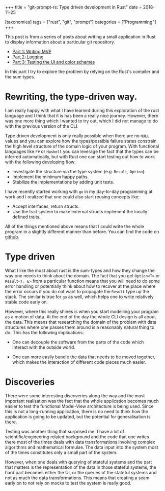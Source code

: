 +++
title = "git-prompt-rs: Type driven development in Rust"
date = 2018-11-25

[taxonomies]
tags = ["rust", "git", "prompt"]
categories = ["Programming"]
+++

This post is from a series of posts about writing a small application in Rust
to display information about a particular git repository.

- [Part 1: Writing MVP][part-01]
- [Part 2: Logging][part-02]
- [Part 3: Testing the UI and color schemes][part-03]

In this part I try to explore the problem by relying on the Rust's compiler and
the sum types.

<!-- more -->

# Rewriting, the type-driven way.

I am really happy with what I have learned during this exploration of the rust
language and I think that it is has been a really nice journey.  However, there
was one more thing which I wanted to try out, which I did not manage to do with
the previous version of the CLI.

Type driven development is only really possible when there are no `NULL` values
and you can explore how the types/possible failure states constrain the high
level structure of the domain logic of your program.  With functional languages like `F#` or `Haskell` you can leverage the fact that the types can be inferred automatically, but with Rust one can start testing out how to work with the following developing flow:

- Investigate the structure via the type system (e.g. `Result`, `Option`).
- Implement the minimum happy paths.
- Stabilize the implementations by adding unit tests.

I have recently started working with `go` in my day-to-day programming at work and I realized
that one could also start reusing concepts like:

- Accept interfaces, return structs.
- Use the trait system to make external structs implement the locally defined traits.

All of the things mentioned above means that I could write the whole program in
a slightly different manner than before.  You can find the code on [github][link].

# Type driven

What I like the most about rust is the sum-types and how they change the way
one needs to think about the domain.  The fact that you get `Option<T>` or
`Result<T, E>` from a particular function means that you will need to do some
error handling or potentially think about how to recover at the place where the
error occurs if you do not want to propagate the `Result` type up the stack.
The similar is true for `go` as well, which helps one to write relatively
stable code early on.

However, where this really shines is when you start modelling your program as a
motion of data.  At the end of the day the whole CLI design is all about the
data.  This means that researching the domain of the problem with data
structures where one passes them around is a reasonably natural thing to do.
This has the following implications:

- One can decouple the software from the parts of the code which interact with
  the outside world.

- One can more easily bundle the data that needs to be moved together, which
  makes the interaction of different code pieces much easier.

# Discoveries

There were some interesting discoveries along the way and the most important
realisation was the fact that the whole application becomes much easier to test
the functional Model-View architecture is being used.  Since this is not a
long-running application, there is no need to think how the application is
going to be updated, but the potential for generalisation is there.

Testing was another thing that surprised me.  I have a lot of
scientific/engineering related background and the code that one writes there
most of the times deals with data transformations involving complex algorithms
and mathematical formulae.  The data input into the system most of the times
constitutes only a small part of the system.

However, when one deals with querying of stateful systems and the part that
matters is the representation of the data in those stateful systems, the hard
part becomes either the UI, or the queries of the stateful systems and not as
much the data transformations.  This means that creating a seam early on to not
rely on mocks to test the system is really good.

[part-01]: ./blog/git_prompt_01/index.md
[part-02]: ./blog/git_prompt_02/index.md
[part-03]: ./blog/git_prompt_03/index.md
[part-04]: ./blog/git_prompt_04/index.md
[link]: https://github.com/aignas/git-prompt-rs
